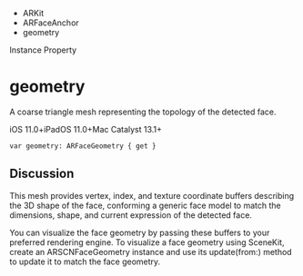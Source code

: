 

- ARKit
- ARFaceAnchor
-  geometry 

Instance Property

# geometry

A coarse triangle mesh representing the topology of the detected face.

iOS 11.0+iPadOS 11.0+Mac Catalyst 13.1+

``` source
var geometry: ARFaceGeometry { get }
```

## Discussion

This mesh provides vertex, index, and texture coordinate buffers describing the 3D shape of the face, conforming a generic face model to match the dimensions, shape, and current expression of the detected face.

You can visualize the face geometry by passing these buffers to your preferred rendering engine. To visualize a face geometry using SceneKit, create an ARSCNFaceGeometry instance and use its update(from:) method to update it to match the face geometry.

